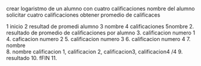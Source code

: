 crear  logaristmo de un alumno  con cuatro calificaciones 
nombre  del alumno
solicitar cuatro calificaciones
obtener promedio de  calificaces

1  inicio 2  resultad de promedi  alumno 3 nombre  4  calificaciones  5nombre
2. resultado de promedio  de calificaciones por alumno
3. calificacion  numero 1
4. caficacion numero 2
5. calificacion numero 3
6.  calificacion numero 4
7.  nombre  
8.  nombre  calificacion  1, calificacion 2, calificacion3, calificacion4 /4
9.  resultado
10.  fFIN
11.  

